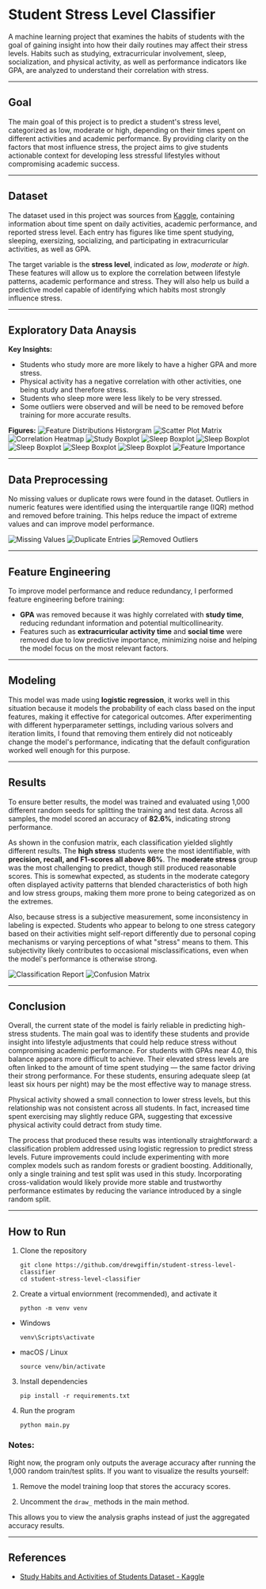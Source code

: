 # Student Stress Level Classifier

A machine learning project that examines the habits of students with the goal of gaining insight into how their daily routines may affect their stress levels. Habits such as studying, extracurricular involvement, sleep, socialization, and physical activity, as well as performance indicators like GPA, are analyzed to understand their correlation with stress.

---

## Goal

The main goal of this project is to predict a student's stress level, categorized as low, moderate or high, depending on their times spent on different activities and academic performance. By providing clarity on the factors that most influence stress, the project aims to give students actionable context for developing less stressful lifestyles without compromising academic success.

---

## Dataset

The dataset used in this project was sources from [Kaggle](https://www.kaggle.com/datasets/afnansaifafnan/study-habits-and-activities-of-students), containing information about time spent on daily activities, academic performance, and reported stress level. Each entry has figures like time spent studying, sleeping, exersizing, socializing, and participating in extracurricular activities, as well as GPA.

The target variable is the **stress level**, indicated as *low*, *moderate* or *high*. These features will allow us to explore the correlation between lifestyle patterns, academic performance and stress. They will also help us build a predictive model capable of identifying which habits most strongly influence stress.

---

## Exploratory Data Anaysis

**Key Insights:**
- Students who study more are more likely to have a higher GPA and more stress.
- Physical activity has a negative correlation with other activities, one being study and therefore stress.
- Students who sleep more were less likely to be very stressed.
- Some outliers were observed and will be need to be removed before training for more accurate results.

**Figures:**
![Feature Distributions Historgram](images/feature_distributions_histogram.png)
![Scatter Plot Matrix](images/scatter_plot_matrix.png)
![Correlation Heatmap](images/correlation_heatmap.png)
![Study Boxplot](images/boxplots_study_hours_per_day.png)
![Sleep Boxplot](images/boxplots_sleep_hours_per_day.png)
![Sleep Boxplot](images/boxplots_extracurricular_hours_per_day.png)
![Sleep Boxplot](images/boxplots_physical_hours_per_day.png)
![Sleep Boxplot](images/boxplots_social_hours_per_day.png)
![Sleep Boxplot](images/boxplots_gpa.png)
![Feature Importance](images/feature_importance.png)

---

## Data Preprocessing

No missing values or duplicate rows were found in the dataset. Outliers in numeric features were identified using the interquartile range (IQR) method and removed before training. This helps reduce the impact of extreme values and can improve model performance.

![Missing Values](images/missing_values.png)
![Duplicate Entries](images/duplicate_entries.png)
![Removed Outliers](images/removed_outliers.png)

---

## Feature Engineering

To improve model performance and reduce redundancy, I performed feature engineering before training:
- **GPA** was removed because it was highly correlated with **study time**, reducing redundant information and potential multicollinearity.
- Features such as **extracurricular activity time** and **social time** were removed due to low predictive importance, minimizing noise and helping the model focus on the most relevant factors.

---

## Modeling

This model was made using **logistic regression**, it works well in this situation because it models the probability of each class based on the input features, making it effective for categorical outcomes. After experimenting with different hyperparameter settings, including various solvers and iteration limits, I found that removing them entirely did not noticeably change the model's performance, indicating that the default configuration worked well enough for this purpose.

---

## Results

To ensure better results, the model was trained and evaluated using 1,000 different random seeds for splitting the training and test data. Across all samples, the model scored an accuracy of **82.6%**, indicating strong performance. 

As shown in the confusion matrix, each classification yielded slightly different results. The **high stress** students were the most identifiable, with **precision, recall, and F1-scores all above 86%**. The **moderate stress** group was the most challenging to predict, though still produced reasonable scores. This is somewhat expected, as students in the moderate category often displayed activity patterns that blended characteristics of both high and low stress groups, making them more prone to being categorized as on the extremes.

Also, because stress is a subjective measurement, some inconsistency in labeling is expected. Students who appear to belong to one stress category based on their activities might self-report differently due to personal coping mechanisms or varying perceptions of what "stress" means to them. This subjectivity likely contributes to occasional misclassifications, even when the model's performance is otherwise strong.

![Classification Report](images/classification_report.png)
![Confusion Matrix](images/confusion_matrix.png)

---

## Conclusion

Overall, the current state of the model is fairly reliable in predicting high-stress students. The main goal was to identify these students and provide insight into lifestyle adjustments that could help reduce stress without compromising academic performance. For students with GPAs near 4.0, this balance appears more difficult to achieve. Their elevated stress levels are often linked to the amount of time spent studying — the same factor driving their strong performance. For these students, ensuring adequate sleep (at least six hours per night) may be the most effective way to manage stress.

Physical activity showed a small connection to lower stress levels, but this relationship was not consistent across all students. In fact, increased time spent exercising may slightly reduce GPA, suggesting that excessive physical activity could detract from study time.

The process that produced these results was intentionally straightforward: a classification problem addressed using logistic regression to predict stress levels. Future improvements could include experimenting with more complex models such as random forests or gradient boosting. Additionally, only a single training and test split was used in this study. Incorporating cross-validation would likely provide more stable and trustworthy performance estimates by reducing the variance introduced by a single random split.

---

## How to Run

1. Clone the repository

    `git clone https://github.com/drewgiffin/student-stress-level-classifier`  
    `cd student-stress-level-classifier`

2. Create a virtual enviornment (recommended), and activate it

    `python -m venv venv`

- Windows

    `venv\Scripts\activate`

- macOS / Linux

    `source venv/bin/activate`

3. Install dependencies

    `pip install -r requirements.txt`

4. Run the program

    `python main.py`

### Notes:
Right now, the program only outputs the average accuracy after running the 1,000 random train/test splits.
If you want to visualize the results yourself:
1. Remove the model training loop that stores the accuracy scores.

2. Uncomment the `draw_` methods in the main method.

This allows you to view the analysis graphs instead of just the aggregated accuracy results.

---

## References

- [Study Habits and Activities of Students Dataset - Kaggle](https://www.kaggle.com/datasets/afnansaifafnan/study-habits-and-activities-of-students)